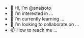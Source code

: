 - 👋 Hi, I’m @anajsoto
- 👀 I’m interested in ...
- 🌱 I’m currently learning ...
- 💞️ I’m looking to collaborate on ...
- 📫 How to reach me ...

<!---
anajsoto/anajsoto is a ✨ special ✨ repository because its `README.md` (this file) appears on your GitHub profile.
You can click the Preview link to take a look at your changes.
--->

